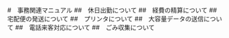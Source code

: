 #　事務関連マニュアル
##　休日出勤について
##　経費の精算について
##　宅配便の発送について
##　プリンタについて
##　大容量データの送信について
##　電話来客対応について
##　ごみ収集について
